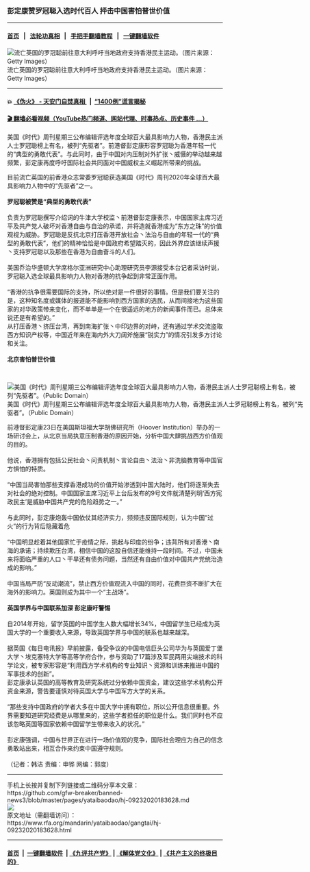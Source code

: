 ### 彭定康赞罗冠聪入选时代百人  抨击中国害怕普世价值
------------------------

#### [首页](https://github.com/gfw-breaker/banned-news3/blob/master/README.md) &nbsp;&nbsp;|&nbsp;&nbsp; [法轮功真相](https://github.com/begood0513/basic/blob/master/README.md)  &nbsp;&nbsp;|&nbsp;&nbsp; [手把手翻墙教程](https://github.com/gfw-breaker/guides/wiki)  &nbsp;&nbsp;|&nbsp;&nbsp; [一键翻墙软件](https://github.com/gfw-breaker/nogfw/blob/master/README.md)  



<div id="headerimg">
 <img alt="流亡英国的罗冠聪前往意大利呼吁当地政府支持香港民主运动。（图片来源：Getty Images） " src="https://www.rfa.org/mandarin/yataibaodao/gangtai/hj-09232020183628.html/p2768961a217552877-ss.jpg/image" title="流亡英国的罗冠聪前往意大利呼吁当地政府支持香港民主运动。（图片来源：Getty Images） "/>
 <div id="headerimgcontents">
  <div id="headerimgcaption">
   <span>
    流亡英国的罗冠聪前往意大利呼吁当地政府支持香港民主运动。（图片来源：Getty Images）
   </span>
   <!-- zoomattribute -->
  </div>
  <!-- headerimgcaption -->
 </div>
 <!-- headerimagecontents -->
</div>

<hr/>


#### 💥 [《伪火》 - 天安门自焚真相 ](http://158.247.195.190:10000/videos/blog/weihuo.html)&nbsp; |&nbsp; [“1400例”谎言揭秘  ](http://158.247.195.190:10000/videos/blog/jiexi1400.html)

#### [ 🎬  翻墙必看视频（YouTube热门频道、网站代理、时事热点、历史事件 ...）](https://github.com/gfw-breaker/links/blob/master/banned.md)

<div id="storytext">
 <div>
  <div class="slot_header">
  </div>
 </div>
 <p>
  美国《时代》周刊星期三公布编辑评选年度全球百大最具影响力人物，香港民主派人士罗冠聪榜上有名，被列“先驱者”。前港督彭定康形容罗冠聪为香港年轻一代的“典型的勇敢代表”。与此同时，由于中国对内压制对外扩张丶威慑的举动越来越频繁，彭定康再度呼吁国际社会共同面对中国威权主义崛起所带来的挑战。
 </p>
 <div>
 </div>
 <p>
  目前流亡英国的前香港众志常委罗冠聪获选美国《时代》周刊2020年全球百大最具影响力人物中的“先驱者”之一。
  <br/>
  <br/>
  <b>
   罗冠聪被赞是“典型的勇敢代表”
  </b>
  <br/>
  <br/>
  负责为罗冠聪撰写介绍词的牛津大学校监丶前港督彭定康表示，中国国家主席习近平及共产党人破坏对香港自由与自治的承诺，并将造就香港成为“东方之珠”的价值观视为威胁。罗冠聪是反抗北京打压香港开放社会丶法治与自由的年轻一代的“典型的勇敢代表”，他们的精神恰恰是中国政府希望踏灭的，因此外界应该继续声援丶支持罗冠聪以及那些在香港为自由奋斗的人们。
  <br/>
  <br/>
  美国乔治华盛顿大学席格尔亚洲研究中心助理研究员李源接受本台记者采访时说，罗冠聪入选全球最具影响力人物对香港的抗争起到非常正面作用。
  <br/>
  <br/>
  “香港的抗争很需要国际的支持，所以绝对是一件很好的事情。但是我们要关注的是，这种知名度或媒体的报道能不能影响到西方国家的选民，从而间接地为这些国家的对华政策带来变化，而不单单是一个在很遥远的地方的新闻事件而已。总体来说还是有希望的。”
  <br/>
  从打压香港丶挤压台湾，再到南海扩张丶中印边界的对峙，还有通过学术交流盗取西方知识产权等，中国近年来在海内外大刀阔斧施展“锐实力”的情况引发多方讨论和关注。
  <br/>
  <br/>
  <b>
   北京害怕普世价值
  </b>
 </p>
 <p>
  <b>
  </b>
  <br/>
  <div class="image-inline captioned" style="width:700px;">
   <div style="width:700px;">
    <img alt="美国《时代》周刊星期三公布编辑评选年度全球百大最具影响力人物，香港民主派人士罗冠聪榜上有名，被列“先驱者”。（Public Domain）" src="https://www.rfa.org/mandarin/yataibaodao/gangtai/hj-09232020183628.html/111.jpg" title="美国《时代》周刊星期三公布编辑评选年度全球百大最具影响力人物，香港民主派人士罗冠聪榜上有名，被列“先驱者”。（Public Domain）"/>
   </div>
   <div class="image-caption">
    <span style="width:700px;">
     美国《时代》周刊星期三公布编辑评选年度全球百大最具影响力人物，香港民主派人士罗冠聪榜上有名，被列“先驱者”。（Public Domain）
    </span>
    <span class="copyright">
    </span>
   </div>
  </div>
 </p>
 <p>
  前港督彭定康23日在美国斯坦福大学胡佛研究所（Hoover Institution）举办的一场研讨会上，从北京当局执意压制香港的原因开始，分析中国大肆挑战西方价值观的目的。
  <br/>
  <br/>
  他说，香港拥有包括公民社会丶问责机制丶言论自由丶法治丶非洗脑教育等中国官方惧怕的特质。
  <br/>
  <br/>
  “中国当局害怕那些支撑香港成功的价值开始渗透到中国大陆时，他们将逐渐失去对社会的绝对控制。中国国家主席习近平上台后发布的9号文件就清楚列明‘西方宪政民主’是威胁中国共产党的危险趋势之一。”
  <br/>
  <br/>
  与此同时，彭定康炮轰中国依仗其经济实力，频频违反国际规则，认为中国“过火”的行为背后隐藏着危
  <br/>
  <br/>
  “中国明显趁着其他国家忙于疫情之际，挑起与印度的纷争；违背所有对香港丶南海的承诺；持续欺压台湾，相信中国的这股自信还能维持一段时间。不过，中国未来将面临严重的人口丶干旱还有债务问题，当然还有自由价值对中国共产党统治造成的影响。”
  <br/>
  <br/>
  中国当局严防“反动潮流”，禁止西方价值观流入中国的同时，花费巨资不断扩大在海外的影响力。英国则成为其中一个“主战场”。
  <br/>
  <br/>
  <b>
   英国学界与中国联系加深 彭定康吁警惕
  </b>
  <br/>
  <br/>
  自2014年开始，留学英国的中国学生人数大幅增长34%，中国留学生已经成为英国大学的一个重要收入来源，导致英国学界与中国的联系也越来越深。
  <br/>
  <br/>
  据英国《每日电讯报》早前披露，备受争议的中国电信巨头公司华为与英国爱丁堡大学丶埃克塞特大学等高等学府合作，参与资助了17篇涉及军民两用尖端技术的科学论文，被专家形容是“利用西方学术机构的专业知识丶资源和训练来推进中国的军事技术的创新”。
  <br/>
  彭定康承认英国的高等教育及研究系统过分依赖中国资金，建议这些学术机构公开资金来源，警告要谨慎对待英国大学与中国军方大学的关系。
  <br/>
  <br/>
  “那些支持中国政府的学者大多在中国大学中拥有职位，所以公开信息很重要。外界需要知道研究经费是从哪里来的，这些学者担任的职位是什么。我们同时也不应该忽略英国等国家依赖中国留学生带来收入的状况。”
  <br/>
  <br/>
  彭定康强调，中国与世界正在进行一场价值观的竞争，国际社会理应为自己的信念勇敢站出来，相互合作来约束中国遵守规则。
  <br/>
  <br/>
  （记者：韩洁 责编：申铧 网编：郭度）
 </p>
</div>

<hr/>
手机上长按并复制下列链接或二维码分享本文章：<br/>
https://github.com/gfw-breaker/banned-news3/blob/master/pages/yataibaodao/hj-09232020183628.md <br/>
<a href='https://github.com/gfw-breaker/banned-news3/blob/master/pages/yataibaodao/hj-09232020183628.md'><img src='https://github.com/gfw-breaker/banned-news3/blob/master/pages/yataibaodao/hj-09232020183628.md.png'/></a> <br/>
原文地址（需翻墙访问）：https://www.rfa.org/mandarin/yataibaodao/gangtai/hj-09232020183628.html


------------------------
#### [首页](https://github.com/gfw-breaker/banned-news3/blob/master/README.md) &nbsp;|&nbsp; [一键翻墙软件](https://github.com/gfw-breaker/nogfw/blob/master/README.md) &nbsp;| [《九评共产党》](https://github.com/gfw-breaker/9ping.md/blob/master/README.md#九评之一评共产党是什么) | [《解体党文化》](https://github.com/gfw-breaker/jtdwh.md/blob/master/README.md) | [《共产主义的终极目的》](https://github.com/gfw-breaker/gczydzjmd.md/blob/master/README.md)


<img src='http://gfw-breaker.win/banned-news3/pages/yataibaodao/hj-09232020183628.md' width='0px' height='0px'/>
